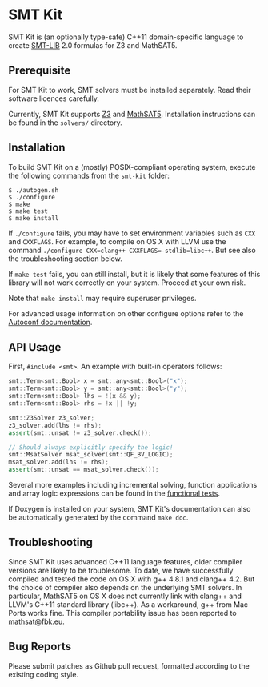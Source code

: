 # SMT Kit

SMT Kit is (an optionally type-safe) C++11 domain-specific language
to create [SMT-LIB][smt-lib] 2.0 formulas for Z3 and MathSAT5.

[smt-lib]: http://www.smt-lib.org/

## Prerequisite

For SMT Kit to work, SMT solvers must be installed separately.
Read their software licences carefully.

Currently, SMT Kit supports [Z3][z3] and [MathSAT5][msat]. Installation
instructions can be found in the `solvers/` directory.

[z3]: http://z3.codeplex.com/
[msat]: http://mathsat.fbk.eu/

## Installation

To build SMT Kit on a (mostly) POSIX-compliant operating system,
execute the following commands from the `smt-kit` folder:

    $ ./autogen.sh
    $ ./configure
    $ make
    $ make test
    $ make install

If `./configure` fails, you may have to set environment variables
such as `CXX` and `CXXFLAGS`. For example, to compile on OS X with
LLVM use the command `./configure CXX=clang++ CXXFLAGS=-stdlib=libc++`.
But see also the troubleshooting section below.

If `make test` fails, you can still install, but it is likely that some
features of this library will not work correctly on your system.
Proceed at your own risk.

Note that `make install` may require superuser privileges.

For advanced usage information on other configure options refer to the
[Autoconf documentation][autoconf].

[autoconf]: http://www.gnu.org/software/autoconf/

## API Usage

First, `#include <smt>`. An example with built-in operators follows:

```C++
smt::Term<smt::Bool> x = smt::any<smt::Bool>("x");
smt::Term<smt::Bool> y = smt::any<smt::Bool>("y");
smt::Term<smt::Bool> lhs = !(x && y);
smt::Term<smt::Bool> rhs = !x || !y;

smt::Z3Solver z3_solver;
z3_solver.add(lhs != rhs);
assert(smt::unsat != z3_solver.check());

// Should always explicitly specify the logic!
smt::MsatSolver msat_solver(smt::QF_BV_LOGIC);
msat_solver.add(lhs != rhs);
assert(smt::unsat == msat_solver.check());
```

Several more examples including incremental solving, function applications
and array logic expressions can be found in the [functional tests][api].

If Doxygen is installed on your system, SMT Kit's documentation can also
be automatically generated by the command `make doc`.

[api]: https://github.com/ahorn/smt-kit/blob/master/test/smt_functional_test.cpp

## Troubleshooting

Since SMT Kit uses advanced C++11 language features, older compiler
versions are likely to be troublesome. To date, we have successfully
compiled and tested the code on OS X with g++ 4.8.1 and clang++ 4.2.
But the choice of compiler also depends on the underlying SMT solvers.
In particular, MathSAT5 on OS X does not currently link with clang++
and LLVM's C++11 standard library (libc++). As a workaround, g++ from
Mac Ports works fine. This compiler portability issue has been reported
to mathsat@fbk.eu.

## Bug Reports

Please submit patches as Github pull request, formatted according to the
existing coding style.
